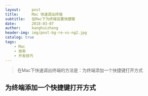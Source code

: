 ```yaml
---
layout:     post
title:      Mac 快速调出终端
subtitle:   在Mac下为终端设置快捷键
date:       2018-03-07
author:     kanghuizhang
header-img: img/post-bg-re-vs-ng2.jpg
catalog: true
tags:
    - Mac
    - 效率
    - 开发技巧
---
```


>在Mac下快速调出终端的方法是：为终端添加一个快捷键打开方式

## 为终端添加一个快捷键打开方式
